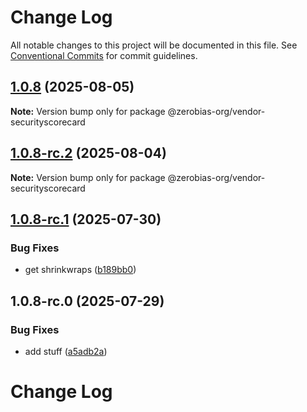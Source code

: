 # Change Log

All notable changes to this project will be documented in this file.
See [Conventional Commits](https://conventionalcommits.org) for commit guidelines.

## [1.0.8](https://github.com/zerobias-org/vendor/compare/@zerobias-org/vendor-securityscorecard@1.0.8-rc.2...@zerobias-org/vendor-securityscorecard@1.0.8) (2025-08-05)

**Note:** Version bump only for package @zerobias-org/vendor-securityscorecard





## [1.0.8-rc.2](https://github.com/zerobias-org/vendor/compare/@zerobias-org/vendor-securityscorecard@1.0.8-rc.1...@zerobias-org/vendor-securityscorecard@1.0.8-rc.2) (2025-08-04)

**Note:** Version bump only for package @zerobias-org/vendor-securityscorecard





## [1.0.8-rc.1](https://github.com/zerobias-org/vendor/compare/@zerobias-org/vendor-securityscorecard@1.0.8-rc.0...@zerobias-org/vendor-securityscorecard@1.0.8-rc.1) (2025-07-30)


### Bug Fixes

* get shrinkwraps ([b189bb0](https://github.com/zerobias-org/vendor/commit/b189bb0cf53ad66427530ccc0eab7824527942d3))





## 1.0.8-rc.0 (2025-07-29)


### Bug Fixes

* add stuff ([a5adb2a](https://github.com/zerobias-org/vendor/commit/a5adb2aecd0670c42e9077affecb6a047bf30fc6))





# Change Log
